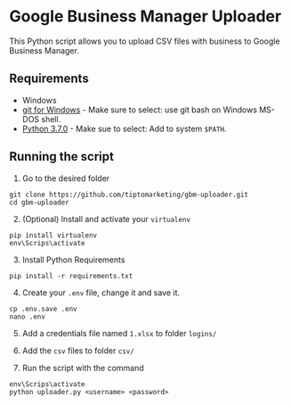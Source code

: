 # Google Business Manager Uploader

This Python script allows you to upload CSV files with business to Google Business Manager.

## Requirements
* Windows
* [git for Windows](https://github.com/git-for-windows/git/releases/download/v2.18.0.windows.1/Git-2.18.0-64-bit.exe) - Make sure to select: use git bash on Windows MS-DOS shell.
* [Python 3.7.0](https://www.python.org/downloads/release/python-370/) - Make sue to select: Add to system `$PATH`.

## Running the script
1. Go to the desired folder
```shell
git clone https://github.com/tiptomarketing/gbm-uploader.git
cd gbm-uploader
```

2. (Optional) Install and activate your `virtualenv`
```shell
pip install virtualenv
env\Scrips\activate
```

3. Install Python Requirements
```shell
pip install -r requirements.txt
```

4. Create your `.env` file, change it and save it.
```shell
cp .env.save .env
nano .env
```

5. Add a credentials file named `1.xlsx` to folder `logins/`

6. Add the `csv` files to folder `csv/`

7. Run the script with the command
```shell
env\Scrips\activate
python uploader.py <username> <password>
```
